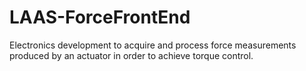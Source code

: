 # LAAS-ForceFrontEnd

Electronics development to acquire and process force measurements produced by an actuator in order to achieve torque control.
